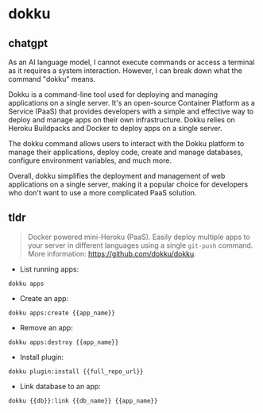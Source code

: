 # dokku 
## chatgpt 
As an AI language model, I cannot execute commands or access a terminal as it requires a system interaction. However, I can break down what the command "dokku" means.

Dokku is a command-line tool used for deploying and managing applications on a single server. It's an open-source Container Platform as a Service (PaaS) that provides developers with a simple and effective way to deploy and manage apps on their own infrastructure. Dokku relies on Heroku Buildpacks and Docker to deploy apps on a single server.

The dokku command allows users to interact with the Dokku platform to manage their applications, deploy code, create and manage databases, configure environment variables, and much more.

Overall, dokku simplifies the deployment and management of web applications on a single server, making it a popular choice for developers who don't want to use a more complicated PaaS solution. 

## tldr 
 
> Docker powered mini-Heroku (PaaS).
> Easily deploy multiple apps to your server in different languages using a single `git-push` command.
> More information: <https://github.com/dokku/dokku>.

- List running apps:

`dokku apps`

- Create an app:

`dokku apps:create {{app_name}}`

- Remove an app:

`dokku apps:destroy {{app_name}}`

- Install plugin:

`dokku plugin:install {{full_repo_url}}`

- Link database to an app:

`dokku {{db}}:link {{db_name}} {{app_name}}`
